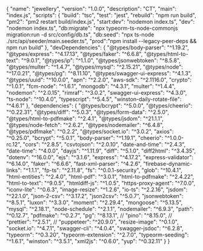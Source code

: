 {
  "name": "jewellery",
  "version": "1.0.0",
  "description": "CT",
  "main": "index.js",
  "scripts": {
    "build": "tsc",
    "test": "jest",
    "rebuild": "npm run build",
    "pm2": "pm2 restart build/index.js",
    "start:dev": "nodemon index.ts",
    "dev": "nodemon index.ts",
    "db:migrate": "npx typeorm-ts-node-commonjs migration:run -d src/config/db.ts",
    "db:seed": "npx ts-node ./src/api/seeder/main.seeder.ts",
    "prod":"npm install --legacy-peer-deps && npm run build"
  },
  "devDependencies": {
    "@types/body-parser": "^1.19.2",
    "@types/express": "^4.17.13",
    "@types/faker": "^6.6.8",
    "@types/html-to-text": "^9.0.1",
    "@types/ip": "^1.1.0",
    "@types/jsonwebtoken": "^8.5.8",
    "@types/multer": "^1.4.7",
    "@types/mysql": "^2.15.21",
    "@types/node": "^17.0.21",
    "@types/pg": "^8.11.10",
    "@types/swagger-ui-express": "^4.1.3",
    "@types/uuid": "^10.0.0",
    "apn": "^2.2.0",
    "aws-sdk": "^2.1116.0",
    "crypto": "^1.0.1",
    "fcm-node": "^1.6.1",
    "mongodb": "^4.3.1",
    "multer": "^1.4.4",
    "nodemon": "^2.0.15",
    "rimraf": "^3.0.2",
    "swagger-ui-express": "^4.3.0",
    "ts-node": "^10.4.0",
    "typescript": "^5.4.5",
    "winston-daily-rotate-file": "^4.6.1"
  },
  "dependencies": {
    "@types/bcrypt": "^5.0.0",
    "@types/cheerio": "^0.22.31",
    "@types/diff": "^5.0.3",
    "@types/form-data": "^2.5.0",
    "@types/html-to-pdfmake": "^2.4.1",
    "@types/jsdom": "^21.1.1",
    "@types/node-fetch": "^2.6.2",
    "@types/nodemailer": "^6.4.8",
    "@types/pdfmake": "^0.2.2",
    "@types/socket.io": "^3.0.2",
    "axios": "^0.25.0",
    "bcrypt": "^5.0.1",
    "body-parser": "^1.19.1",
    "cheerio": "^1.0.0-rc.12",
    "cors": "^2.8.5",
    "csvtojson": "^2.0.10",
    "date-and-time": "^2.4.3",
    "date-time": "^4.0.0",
    "dayjs": "^1.11.9",
    "diff": "^5.1.0",
    "diff2html": "^3.4.35",
    "dotenv": "^16.0.0",
    "ejs": "^3.1.6",
    "express": "^4.17.2",
    "express-validator": "^6.14.0",
    "faker": "^6.6.6",
    "fast-xml-parser": "^4.2.6",
    "firebase-dynamic-links": "^1.1.1",
    "fp-ts": "^2.11.8",
    "fs": "^0.0.1-security",
    "glob": "^10.4.1",
    "html-entities": "^2.4.0",
    "html-pdf": "^3.0.1",
    "html-to-pdfmake": "^2.4.22",
    "html-to-text": "^9.0.5",
    "htmldiff-js": "^1.0.5",
    "https-proxy-agent": "^7.0.0",
    "iconv-lite": "^0.6.3",
    "image-resize": "^1.2.6",
    "io-ts": "^2.2.16",
    "jsdom": "^22.1.0",
    "json-2-csv": "^3.17.2",
    "json2csv": "^5.0.7",
    "jsonwebtoken": "^8.5.1",
    "luxon": "^3.3.0",
    "moment": "^2.29.4",
    "mongoose": "^5.13.5",
    "mysql": "^2.18.1",
    "node-schedule": "^2.1.1",
    "nodemailer": "^6.9.3",
    "path": "^0.12.7",
    "pdfmake": "^0.2.7",
    "pg": "^8.13.1",
    // "pino": "^8.15.0",
    // "prettier": "^2.5.1",
    // "puppeteer": "^20.9.0",
    "resize-image": "^0.1.0",
    "socket.io": "^4.7.1",
    "swagger-cli": "^4.0.4",
    "swagger-jsdoc": "^6.2.8",
    "typeorm": "^0.3.20",
    "typeorm-extension": "^2.7.0",
    "typeorm-seeding": "^1.6.1",
    "winston": "^3.5.1",
    "xml2js": "^0.6.0",
    "yup": "^0.32.11"
  }
}